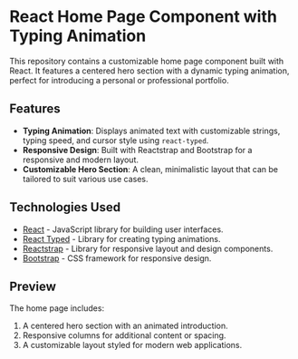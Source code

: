 # React Home Page Component with Typing Animation

This repository contains a customizable home page component built with React. It features a centered hero section with a dynamic typing animation, perfect for introducing a personal or professional portfolio.

## Features

- **Typing Animation**: Displays animated text with customizable strings, typing speed, and cursor style using `react-typed`.
- **Responsive Design**: Built with Reactstrap and Bootstrap for a responsive and modern layout.
- **Customizable Hero Section**: A clean, minimalistic layout that can be tailored to suit various use cases.

## Technologies Used

- [React](https://reactjs.org/) - JavaScript library for building user interfaces.
- [React Typed](https://www.npmjs.com/package/react-typed) - Library for creating typing animations.
- [Reactstrap](https://reactstrap.github.io/) - Library for responsive layout and design components.
- [Bootstrap](https://getbootstrap.com/) - CSS framework for responsive design.

## Preview

The home page includes:
1. A centered hero section with an animated introduction.
2. Responsive columns for additional content or spacing.
3. A customizable layout styled for modern web applications.
